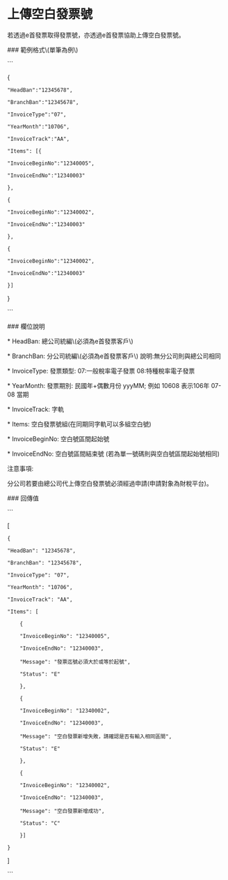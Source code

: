 # 上傳空白發票號

若透過e首發票取得發票號，亦透過e首發票協助上傳空白發票號。

\#\#\# 範例格式\\(單筆為例\\)

\`\`\`

{

```
"HeadBan":"12345678",

"BranchBan":"12345678",

"InvoiceType":"07",

"YearMonth":"10706",

"InvoiceTrack":"AA",

"Items": [{

"InvoiceBeginNo":"12340005",

"InvoiceEndNo":"12340003"

},

{

"InvoiceBeginNo":"12340002",

"InvoiceEndNo":"12340003"

},

{

"InvoiceBeginNo":"12340002",

"InvoiceEndNo":"12340003"

}]
```

}

\`\`\`

\#\#\# 欄位說明

\* HeadBan: 總公司統編\\(必須為e首發票客戶\\)

\* BranchBan: 分公司統編\\(必須為e首發票客戶\\) 說明:無分公司則與總公司相同

\* InvoiceType: 發票類型: 07:一般稅率電子發票 08:特種稅率電子發票

\* YearMonth: 發票期別: 民國年+偶數月份 yyyMM; 例如 10608 表示106年 07-08 當期

\* InvoiceTrack: 字軌

\* Items: 空白發票號組\(在同期同字軌可以多組空白號\)

\* InvoiceBeginNo: 空白號區間起始號

\* InvoiceEndNo: 空白號區間結束號 \(若為單一號碼則與空白號區間起始號相同\)

注意事項:

分公司若要由總公司代上傳空白發票號必須經過申請\(申請對象為財稅平台\)。

\#\#\# 回傳值

\`\`\`

\[

```
{

"HeadBan": "12345678",

"BranchBan": "12345678",

"InvoiceType": "07",

"YearMonth": "10706",

"InvoiceTrack": "AA",

"Items": [

    {

    "InvoiceBeginNo": "12340005",

    "InvoiceEndNo": "12340003",

    "Message": "發票迄號必須大於或等於起號",

    "Status": "E"

    },

    {

    "InvoiceBeginNo": "12340002",

    "InvoiceEndNo": "12340003",

    "Message": "空白發票新增失敗，請確認是否有輸入相同區間",

    "Status": "E"

    },

    {

    "InvoiceBeginNo": "12340002",

    "InvoiceEndNo": "12340003",

    "Message": "空白發票新增成功",

    "Status": "C"

    }]

}
```

\]

\`\`\`

